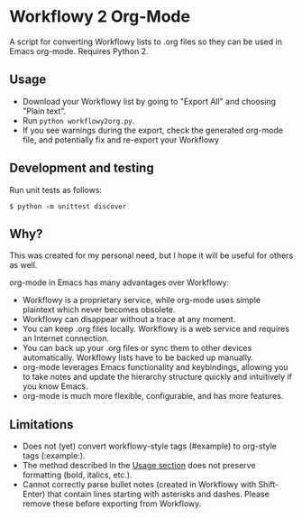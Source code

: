 # Workflowy 2 Org-Mode

A script for converting Workflowy lists to .org files so they can be used in Emacs org-mode. Requires Python 2.

## Usage

* Download your Workflowy list by going to "Export All" and choosing "Plain text".
* Run `python workflowy2org.py`.
* If you see warnings during the export, check the generated org-mode file, and potentially fix and re-export your Workflowy

## Development and testing

Run unit tests as follows:

```
$ python -m unittest discover
```

## Why?

This was created for my personal need, but I hope it will be useful for others as well.

org-mode in Emacs has many advantages over Workflowy:

* Workflowy is a proprietary service, while org-mode uses simple plaintext which never becomes obsolete.
* Workflowy can disappear without a trace at any moment.
* You can keep .org files locally. Workflowy is a web service and requires an Internet connection.
* You can back up your .org files or sync them to other devices automatically. Workflowy lists have to be backed up manually.
* org-mode leverages Emacs functionality and keybindings, allowing you to take notes and update the hierarchy structure quickly and intuitively if you know Emacs.
* org-mode is much more flexible, configurable, and has more features.

## Limitations

* Does not (yet) convert workflowy-style tags (#example) to org-style tags (:example:).
* The method described in the [Usage section](#Usage) does not preserve formatting (bold, italics, etc.).
* Cannot correctly parse bullet notes (created in Workflowy with Shift-Enter) that contain lines starting with asterisks and dashes.  Please remove these before exporting from Workflowy.
